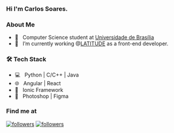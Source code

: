 <h3> Hi I'm Carlos Soares. 

<h3> About Me </h3>
  
- 📕 &nbsp; Computer Science student at [Universidade de Brasília](https://www.unb.br/)  
- 🔭 &nbsp; I’m currently working  @[LATITUDE](https://www.latitude.unb.br/) as a front-end developer.
  
<h3>🛠 Tech Stack</h3>

- 💻 &nbsp; Python | C/C++ | Java 
- 🌐 &nbsp; Angular | React 
- 📱 &nbsp;  Ionic Framework
- 🎨 &nbsp;  Photoshop | Figma


<h3> Find me at </h3>

<p>
  <a href="https://www.linkedin.com/in/carlosgsoares/"><img alt="followers" title="Linkedin" src="https://img.shields.io/badge/LinkedIn-0077B5?style=for-the-badge&logo=linkedin&logoColor=white"/></a>
  <a href="https://github.com/gabuvns"><img alt="followers" title="Follow me on Github" src="https://img.shields.io/github/followers/carolestrella?color=236ad3&style=for-the-badge&logo=github&label=Follow"/></a>
</p>
